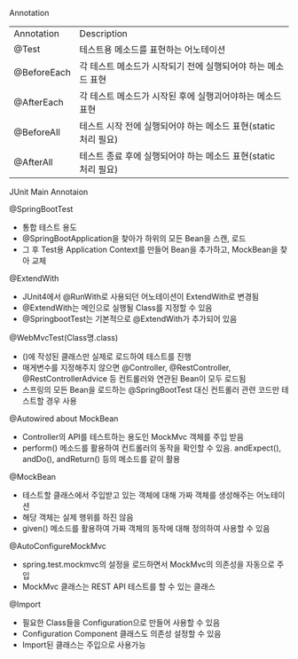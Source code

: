 Annotation

|   |   |
|---|---|
|Annotation|Description|
|@Test|테스트용 메소드를 표현하는 어노테이션|
|@BeforeEach|각 테스트 메소드가 시작되기 전에 실행되어야 하는 메소드 표현|
|@AfterEach|각 테스트 메소드가 시작된 후에 실행괴어야하는 메소드 표현|
|@BeforeAll|테스트 시작 전에 실행되어야 하는 메소드 표현(static 처리 필요)|
|@AfterAll|테스트 종료 후에 실행되어야 하는 메소드 표현(static 처리 필요)|

  

JUnit Main Annotaion

@SpringBootTest

- 통합 테스트 용도
- @SpringBootApplication을 찾아가 하위의 모든 Bean을 스캔, 로드
- 그 후 Test용 Application Context를 만들어 Bean을 추가하고, MockBean을 찾아 교체

  

@ExtendWith

- JUnit4에서 @RunWith로 사용되던 어노테이션이 ExtendWith로 변경됨
- @ExtendWith는 메인으로 실행될 Class를 지정할 수 있음
- @SpringbootTest는 기본적으로 @ExtendWith가 추가되어 있음

  

@WebMvcTest(Class명.class)

- ()에 작성된 클래스만 실제로 로드하여 테스트를 진행
- 매게변수를 지정해주지 않으면 @Controller, @RestController, @RestControllerAdvice 등 컨트롤러와 연관된 Bean이 모두 로드됨
- 스프링의 모든 Bean을 로드하는 @SpringBootTest 대신 컨트롤러 관련 코드만 테스트할 경우 사용

  

@Autowired about MockBean

- Controller의 API를 테스트하는 용도인 MockMvc 객체를 주입 받음
- perform() 메소드를 활용하여 컨트롤러의 동작을 확인할 수 있음. andExpect(), andDo(), andReturn() 등의 메소드를 같이 활용

  

@MockBean

- 테스트할 클래스에서 주입받고 있는 객체에 대해 가짜 객체를 생성해주는 어노테이션
- 해당 객체는 실제 행위를 하진 않음
- given() 메소드를 활용하여 가짜 객체의 동작에 대해 정의하여 사용할 수 있음

  

@AutoConfigureMockMvc

- spring.test.mockmvc의 설정을 로드하면서 MockMvc의 의존성을 자동으로 주입
- MockMvc 클래스는 REST API 테스트를 할 수 있는 클래스

  

@Import

- 필요한 Class들을 Configuration으로 만들어 사용할 수 있음
- Configuration Component 클래스도 의존성 설정할 수 있음
- Import된 클래스는 주입으로 사용가능